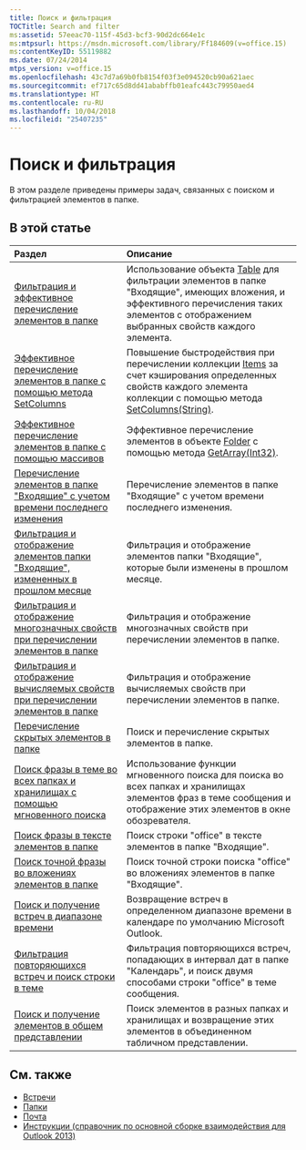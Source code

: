 ```yaml
---
title: Поиск и фильтрация
TOCTitle: Search and filter
ms:assetid: 57eeac70-115f-45d3-bcf3-90d2dc664e1c
ms:mtpsurl: https://msdn.microsoft.com/library/Ff184609(v=office.15)
ms:contentKeyID: 55119882
ms.date: 07/24/2014
mtps_version: v=office.15
ms.openlocfilehash: 43c7d7a69b0fb8154f03f3e094520cb90a621aec
ms.sourcegitcommit: ef717c65d8dd41ababffb01eafc443c79950aed4
ms.translationtype: HT
ms.contentlocale: ru-RU
ms.lasthandoff: 10/04/2018
ms.locfileid: "25407235"
---
```

# <a name="search-and-filter"></a>Поиск и фильтрация

В этом разделе приведены примеры задач, связанных с поиском и фильтрацией элементов в папке.

## <a name="in-this-section"></a>В этой статье

|Раздел|Описание|
|:----|:----------|
|[Фильтрация и эффективное перечисление элементов в папке](how-to-filter-and-efficiently-enumerate-items-in-a-folder.md) |Использование объекта [Table](https://msdn.microsoft.com/library/bb652856\(v=office.15\)) для фильтрации элементов в папке "Входящие", имеющих вложения, и эффективного перечисления таких элементов с отображением выбранных свойств каждого элемента.|
|[Эффективное перечисление элементов в папке с помощью метода SetColumns](how-to-use-setcolumns-to-efficiently-enumerate-items-in-a-folder.md)  |Повышение быстродействия при перечислении коллекции [Items](https://msdn.microsoft.com/library/bb645287\(v=office.15\)) за счет кэширования определенных свойств каждого элемента коллекции с помощью метода [SetColumns(String)](https://msdn.microsoft.com/library/bb610268\(v=office.15\)).|
|[Эффективное перечисление элементов в папке с помощью массивов](how-to-use-arrays-to-efficiently-enumerate-items-in-a-folder.md)  |Эффективное перечисление элементов в объекте [Folder](https://msdn.microsoft.com/library/bb645774\(v=office.15\)) с помощью метода [GetArray(Int32)](https://msdn.microsoft.com/library/bb608928\(v=office.15\)).|
|[Перечисление элементов в папке "Входящие" с учетом времени последнего изменения](how-to-enumerate-items-in-the-inbox-based-on-the-last-modification-time.md)  |Перечисление элементов в папке "Входящие" с учетом времени последнего изменения.|
|[Фильтрация и отображение элементов папки "Входящие", измененных в прошлом месяце](how-to-filter-and-display-inbox-items-modified-in-the-last-month.md)  |Фильтрация и отображение элементов папки "Входящие", которые были изменены в прошлом месяце.|
|[Фильтрация и отображение многозначных свойств при перечислении элементов в папке](how-to-filter-and-display-multivalued-properties-when-enumerating-items-in-a-folder.md)  |Фильтрация и отображение многозначных свойств при перечислении элементов в папке.|
|[Фильтрация и отображение вычисляемых свойств при перечислении элементов в папке](how-to-filter-and-display-computed-properties-when-enumerating-items-in-a-folder.md)  |Фильтрация и отображение вычисляемых свойств при перечислении элементов в папке.|
|[Перечисление скрытых элементов в папке](how-to-enumerate-hidden-items-in-a-folder.md)  |Поиск и перечисление скрытых элементов в папке.|
|[Поиск фразы в теме во всех папках и хранилищах с помощью мгновенного поиска](how-to-use-instant-search-to-search-all-folders-and-all-stores-for-a-phrase-in-the-subject.md)  |Использование функции мгновенного поиска для поиска во всех папках и хранилищах элементов фраз в теме сообщения и отображение этих элементов в окне обозревателя.|
|[Поиск фразы в тексте элементов в папке](how-to-search-for-a-phrase-in-the-body-of-items-in-a-folder.md) |Поиск строки "office" в тексте элементов в папке "Входящие".|
|[Поиск точной фразы во вложениях элементов в папке](how-to-search-attachments-of-items-in-a-folder-for-an-exact-phrase.md)  |Поиск точной строки поиска "office" во вложениях элементов в папке "Входящие".|
|[Поиск и получение встреч в диапазоне времени](how-to-search-and-obtain-appointments-in-a-time-range.md)  |Возвращение встреч в определенном диапазоне времени в календаре по умолчанию Microsoft Outlook.|
|[Фильтрация повторяющихся встреч и поиск строки в теме](how-to-filter-recurring-appointments-and-search-for-a-string-in-the-subject.md)  |Фильтрация повторяющихся встреч, попадающих в интервал дат в папке "Календарь", и поиск двумя способами строки "office" в теме сообщения.|
|[Поиск и получение элементов в общем представлении](how-to-search-and-obtain-items-in-an-aggregated-view.md) |Поиск элементов в разных папках и хранилищах и возвращение этих элементов в объединенном табличном представлении.|


## <a name="see-also"></a>См. также

- [Встречи](appointments.md)
- [Папки](folders.md)
- [Почта](mail.md)
- [Инструкции (справочник по основной сборке взаимодействия для Outlook 2013)](how-do-i-outlook-2013-pia-reference.md)

